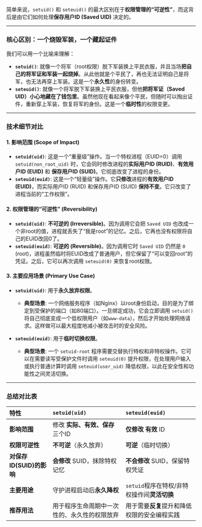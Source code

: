 简单来说，`setuid()` 和 `seteuid()` 的最大区别在于**权限管理的“可逆性”**，而这背后是由它们如何处理**保存用户ID (Saved UID)** 决定的。

---

### 核心区别：一个**烧毁军装**，一个**藏起证件**

我们可以用一个比喻来理解：
* **`setuid()`**: 就像一个将军（root权限）脱下军装换上平民衣服，并且当场**把自己的将军证和军装一起烧掉**。从此他就是个平民了，再也无法证明自己是将军，也无法再穿上军装。这是一个**永久性**的身份转变。
* **`seteuid()`**: 就像一个将军脱下军装换上平民衣服，但他**把将军证（Saved UID）小心地藏在了钱包里**。虽然他现在看起来像个平民，但随时可以掏出证件，重新穿上军装，恢复将军的身份。这是一个**临时性**的权限变更。

---

### 技术细节对比

#### 1. 影响范围 (Scope of Impact)
* **`setuid(uid)`**: 这是一个“重量级”操作。当一个特权进程（EUID=0）调用 `setuid(non_root_uid)` 时，它会同时修改进程的**实际用户ID (RUID)**、**有效用户ID (EUID)** 和 **保存用户ID (SUID)**。它彻底改变了进程的身份。
* **`seteuid(euid)`**: 这是一个“轻量级”操作。它**只修改**进程的**有效用户ID (EUID)**，而实际用户ID (RUID) 和保存用户ID (SUID) **保持不变**。它只改变了进程当前的“工作权限”。

#### 2. 权限管理的“可逆性” (Reversibility)
* **`setuid(uid)`**: **不可逆的 (Irreversible)**。因为调用它会把 `Saved UID` 也改成一个非root的值，进程就丢失了“我是root”的记忆。之后，它再也没有权限将自己的EUID改回0了。
* **`seteuid(euid)`**: **可逆的 (Reversible)**。因为调用它时 `Saved UID` 仍然是 `0` (root)，进程虽然临时将EUID改成了普通用户，但它保留了“可以变回root”的凭证。之后，它可以再次调用 `seteuid(0)` 来恢复root权限。

#### 3. 主要应用场景 (Primary Use Case)
* **`setuid(uid)`**: 用于**永久放弃权限**。
    * **典型场景**: 一个网络服务程序（如Nginx）以root身份启动，目的是为了绑定到受保护的端口（如80端口）。一旦绑定成功，它会立即调用 `setuid()` 将自己彻底变成一个低权限用户（如`www-data`），然后才开始处理网络请求。这样做可以最大程度地减小被攻击时的安全风险。

* **`seteuid(euid)`**: 用于**临时切换权限**。
    * **典型场景**: 一个 `setuid-root` 程序需要交替执行特权和非特权操作。它可以在需要读写受保护文件时调用 `seteuid(0)` 提升权限，在处理用户输入或执行普通计算时调用 `seteuid(user_uid)` 降低权限，以此在安全性和功能性之间灵活切换。

---

### 总结对比表

| 特性                 | `setuid(uid)`          | `seteuid(euid)`              |
| :----------------- | :--------------------- | :--------------------------- |
| **影响范围**           | 修改 **实际、有效、保存** 三个ID   | **仅修改** **有效** ID            |
| **权限可逆性**          | **不可逆**（永久放弃）          | **可逆**（临时切换）                 |
| **对保存ID(SUID)的影响** | **会修改** SUID，抹除特权记忆    | **不会修改** SUID，保留特权凭证         |
| **主要用途**           | 守护进程启动后**永久降权**        | `setuid`程序在特权/非特权操作间**灵活切换** |
| **推荐用法**           | 用于程序生命周期中一次性的、永久性的权限放弃 | 用于需要**反复**提升和降低权限的安全编程实践     |
